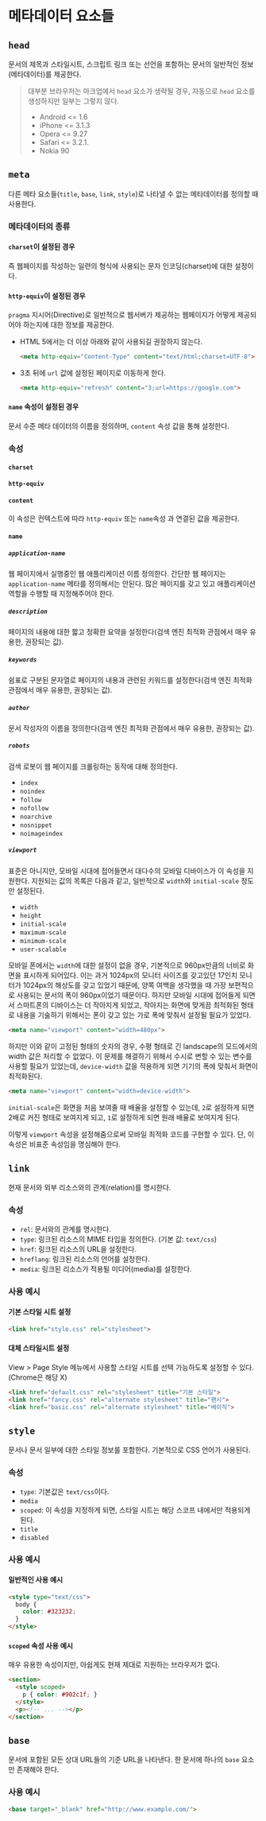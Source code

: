 # 메타데이터 요소들

## `head`

문서의 제목과 스타일시트, 스크립트 링크 또는 선언을 포함하는 문서의 일반적인 정보(메타데이터)를 제공한다.

> 대부분 브라우저는 마크업에서 `head` 요소가 생략될 경우, 자동으로 `head` 요소를 생성하지만 일부는 그렇지 않다.
> * Android <= 1.6
> * iPhone  <= 3.1.3
> * Opera   <= 9.27
> * Safari  <= 3.2.1.
> * Nokia 90

## `meta`

다른 메타 요소들(`title`, `base`, `link`, `style`)로 나타낼 수 없는 메타데이터를 정의할 때 사용한다.

### 메타데이터의 종류

#### `charset`이 설정된 경우

즉 웹페이지를 작성하는 일련의 형식에 사용되는 문자 인코딩(charset)에 대한 설정이다.

#### `http-equiv`이 설정된 경우

`pragma` 지시어(Directive)로 일반적으로 웹서버가 제공하는 웹페이지가 어떻게 제공되어야 하는지에 대한 정보를 제공한다.

* HTML 5에서는 더 이상 아래와 같이 사용되길 권장하지 않는다.

  ```html
  <meta http-equiv="Content-Type" content="text/html;charset=UTF-8">
  ```

* 3초 뒤에 `url` 값에 설정된 페이지로 이동하게 한다.

  ```html
  <meta http-equiv="refresh" content="3;url=https://google.com">
  ```

#### `name` 속성이 설정된 경우

문서 수준 메타 데이터의 이름을 정의하며, `content` 속성 값을 통해 설정한다.

### 속성

#### `charset`

#### `http-equiv`

#### `content`

이 속성은 컨텍스트에 따라 `http-equiv` 또는 `name`속성 과 연결된 값을 제공한다.

#### `name`

##### `application-name`

웹 페이지에서 실행중인 웹 애플리케이션 이름 정의한다. 간단한 웹 페이지는 `application-name` 메타를 정의해서는 안된다. 많은 페이지를 갖고 있고 애플리케이션 역할을 수행할 때 지정해주어야 한다.

##### `description`

페이지의 내용에 대한 짧고 정확한 요약을 설정한다(검색 엔진 최적화 관점에서 매우 유용한, 권장되는 값).

##### `keywords`

쉼표로 구분된 문자열로 페이지의 내용과 관련된 키워드를 설정한다(검색 엔진 최적화 관점에서 매우 유용한, 권장되는 값).

##### `author`

문서 작성자의 이름을 정의한다(검색 엔진 최적화 관점에서 매우 유용한, 권장되는 값).

##### `robots`

검색 로봇이 웹 페이지를 크롤링하는 동작에 대해 정의한다.

* `index`
* `noindex`
* `follow`
* `nofollow`
* `noarchive`
* `nosnippet`
* `noimageindex`

##### `viewport`

표준은 아니지만, 모바일 시대에 접어들면서 대다수의 모바일 디바이스가 이 속성을 지원한다. 지원되는 값의 목록은 다음과 같고, 일반적으로 `width`와 `initial-scale` 정도만 설정된다.

* `width`
* `height`
* `initial-scale`
* `maximum-scale`
* `minimum-scale`
* `user-scalable`

모바일 폰에서는 `width`에 대한 설정이 없을 경우, 기본적으로 960px만큼의 너비로 화면을 표시하게 되어있다. 이는 과거 1024px의 모니터 사이즈를 갖고있던 17인치 모니터가 1024px의 해상도를 갖고 있었기 때문에, 양쪽 여백을 생각했을 때 가장 보편적으로 사용되는 문서의 폭이 960px이었기 때문이다. 하지만 모바일 시대에 접어들게 되면서 스마트폰의 디바이스는 더 작아지게 되었고, 작아지는 화면에 맞게끔 최적화된 형태로 내용을 기숧하기 위해서는 폰이 갖고 있는 가로 폭에 맞춰서 설정될 필요가 있었다.

```html
<meta name="viewport" content="width=480px">
```

하지만 이와 같이 고정된 형태의 숫자의 경우, 수평 형태로 긴 landscape의 모드에서의 width 값은 처리할 수 없었다. 이 문제를 해결하기 위해서 수시로 변할 수 있는 변수를 사용할 필요가 있었는데, `device-width` 값을 적용하게 되면 기기의 폭에 맞춰서 화면이 최적화된다.

```html
<meta name="viewport" content="width=device-width">
```

`initial-scale`은 화면을 처음 보여줄 때 배율을 설정할 수 있는데, `2`로 설정하게 되면 2배로 커진 형태로 보여지게 되고, `1`로 설정하게 되면 원래 배율로 보여지게 된다.

이렇게 `viewport` 속성을 설정해줌으로써 모바일 최적화 코드를 구현할 수 있다. 단, 이 속성은 비표준 속성임을 명심해야 한다.

## `link`

현재 문서와 외부 리소스와의 관계(relation)를 명시한다.

### 속성

* `rel`: 문서와의 관계를 명시한다.
* `type`: 링크된 리소스의 MIME 타입을 정의한다. (기본 값: `text/css`)
* `href`: 링크된 리소스의 URL을 설정한다.
* `hreflang`: 링크된 리소스의 언어를 설정한다.
* `media`: 링크된 리소스가 적용될 미디어(media)를 설정한다.

### 사용 예시

#### 기본 스타일 시트 설정

```html
<link href="style.css" rel="stylesheet">
```

#### 대체 스타일시트 설정

View > Page Style 메뉴에서 사용할 스타일 시트를 선택 가능하도록 설정할 수 있다. (Chrome은 해당 X)

```html
<link href="default.css" rel="stylesheet" title="기본 스타일">
<link href="fancy.css" rel="alternate stylesheet" title="팬시">
<link href="basic.css" rel="alternate stylesheet" title="베이직">
```

## `style`

문서나 문서 일부에 대한 스타일 정보를 포함한다. 기본적으로 CSS 언어가 사용된다.

### 속성

* `type`: 기본값은 `text/css`이다.
* `media`
* `scoped`: 이 속성을 지정하게 되면, 스타일 시트는 해당 스코프 내에서만 적용되게 된다.
* `title`
* `disabled`

### 사용 예시

#### 일반적인 사용 예시

```html
<style type="text/css">
  body {
    color: #323232;
  }
</style>
```

#### `scoped` 속성 사용 예시

매우 유용한 속성이지만, 아쉽게도 현재 제대로 지원하는 브라우저가 없다.

```html
<section>
  <style scoped>
    p { color: #902c1f; }
  </style>
  <p><!-- ... --></p>
</section>
```

## `base`

문서에 포함된 모든 상대 URL들의 기준 URL을 나타낸다. 한 문서에 하나의 `base` 요소만 존재해야 한다.

### 사용 예시

```html
<base target="_blank" href="http://www.example.com/">
```